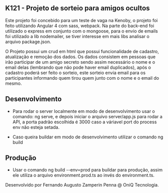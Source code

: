## K121 - Projeto de sorteio para amigos ocultos

Este projeto foi concebido para um teste de vaga na Kenoby, o projeto foi feito utilizando Angular 4 com sass, webpack. Na parte do back-end foi utilizado o express em conjunto com o mongoose, para o envio de emails foi utilizado a lib nodemailer, se tiver interesse em mais libs analisar o arquivo package.json.

O Projeto possui um crud em html que possui funcionalidade de cadastro, atualização e remoção dos dados. Os dados consistem em pessoas que irão participar de um amigo secreto sendo assim necessário o nome e o email delas (lembrando que não pode haver email duplicados), após o cadastro poderá ser feito o sorteio, este sorteio envia email para os participantes informando quem tirou quem junto com o nome e o email do mesmo.

## Desenvolvimento

- Para rodar o server localmente em modo de desenvolvimento usar o comando: ng serve, e depois iniciar o arquivo
server/app.js para rodar a API, a porta padrão escolhida é 3000 caso a váriavel port do process env não esteja setada.

- Caso queira buildar em modo de desenvolvimento utilizar o comando ng build

## Produção

- Usar o comando ng build --env=prod para buildar para produção, assim ele utiliza o arquivo environment.prod.ts ao invés do environment.ts.

Desenvolvido por Fernando Augusto Zamperin Penna @ OniQ Tecnologia.
